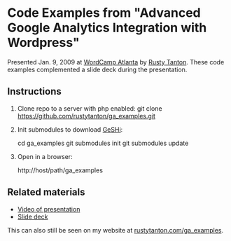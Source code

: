 Code Examples from "Advanced Google Analytics Integration with Wordpress"
=========================================================================

Presented Jan. 9, 2009 at [WordCamp Atlanta](http://atlanta.wordcamp.org) by [Rusty Tanton](mailto:rusty.tanton@gmail.com). These code examples complemented a slide deck during the presentation. 

Instructions
------------
1. Clone repo to a server with php enabled:
	git clone https://github.com/rustytanton/ga_examples.git

2. Init submodules to download [GeSHi](https://github.com/benji07/GeSHi):

	cd ga_examples
	git submodules init
	git submodules update

3. Open in a browser:

	http://host/path/ga_examples

Related materials
-----------------
* [Video of presentation](http://vimeo.com/8651024)
* [Slide deck](https://docs.google.com/present/edit?id=0AbryW7sEBEUjZGhmdmR2cmtfNjBuZnNrOHhkbg&hl=en&pli=1)

This can also still be seen on my website at [rustytanton.com/ga_examples](http://rustytanton.com/ga_examples/).
